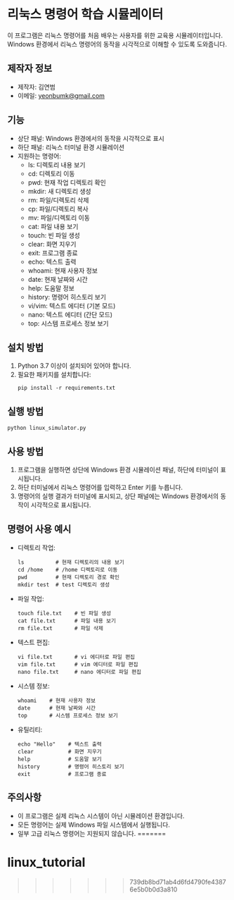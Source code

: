 # 리눅스 명령어 학습 시뮬레이터

이 프로그램은 리눅스 명령어를 처음 배우는 사용자를 위한 교육용 시뮬레이터입니다. 
Windows 환경에서 리눅스 명령어의 동작을 시각적으로 이해할 수 있도록 도와줍니다.

## 제작자 정보
- 제작자: 김연범
- 이메일: yeonbumk@gmail.com

## 기능

- 상단 패널: Windows 환경에서의 동작을 시각적으로 표시
- 하단 패널: 리눅스 터미널 환경 시뮬레이션
- 지원하는 명령어:
  - ls: 디렉토리 내용 보기
  - cd: 디렉토리 이동
  - pwd: 현재 작업 디렉토리 확인
  - mkdir: 새 디렉토리 생성
  - rm: 파일/디렉토리 삭제
  - cp: 파일/디렉토리 복사
  - mv: 파일/디렉토리 이동
  - cat: 파일 내용 보기
  - touch: 빈 파일 생성
  - clear: 화면 지우기
  - exit: 프로그램 종료
  - echo: 텍스트 출력
  - whoami: 현재 사용자 정보
  - date: 현재 날짜와 시간
  - help: 도움말 정보
  - history: 명령어 히스토리 보기
  - vi/vim: 텍스트 에디터 (기본 모드)
  - nano: 텍스트 에디터 (간단 모드)
  - top: 시스템 프로세스 정보 보기

## 설치 방법

1. Python 3.7 이상이 설치되어 있어야 합니다.
2. 필요한 패키지를 설치합니다:
   ```
   pip install -r requirements.txt
   ```

## 실행 방법

```
python linux_simulator.py
```

## 사용 방법

1. 프로그램을 실행하면 상단에 Windows 환경 시뮬레이션 패널, 하단에 터미널이 표시됩니다.
2. 하단 터미널에서 리눅스 명령어를 입력하고 Enter 키를 누릅니다.
3. 명령어의 실행 결과가 터미널에 표시되고, 상단 패널에는 Windows 환경에서의 동작이 시각적으로 표시됩니다.

## 명령어 사용 예시

- 디렉토리 작업:
  ```
  ls          # 현재 디렉토리의 내용 보기
  cd /home    # /home 디렉토리로 이동
  pwd         # 현재 디렉토리 경로 확인
  mkdir test  # test 디렉토리 생성
  ```

- 파일 작업:
  ```
  touch file.txt    # 빈 파일 생성
  cat file.txt      # 파일 내용 보기
  rm file.txt       # 파일 삭제
  ```

- 텍스트 편집:
  ```
  vi file.txt       # vi 에디터로 파일 편집
  vim file.txt      # vim 에디터로 파일 편집
  nano file.txt     # nano 에디터로 파일 편집
  ```

- 시스템 정보:
  ```
  whoami    # 현재 사용자 정보
  date      # 현재 날짜와 시간
  top       # 시스템 프로세스 정보 보기
  ```

- 유틸리티:
  ```
  echo "Hello"    # 텍스트 출력
  clear           # 화면 지우기
  help            # 도움말 보기
  history         # 명령어 히스토리 보기
  exit            # 프로그램 종료
  ```

## 주의사항

- 이 프로그램은 실제 리눅스 시스템이 아닌 시뮬레이션 환경입니다.
- 모든 명령어는 실제 Windows 파일 시스템에서 실행됩니다.
- 일부 고급 리눅스 명령어는 지원되지 않습니다. 
=======
# linux_tutorial
>>>>>>> 739db8bd71ab4d6fd4790fe43876e5b0b0d3a810

